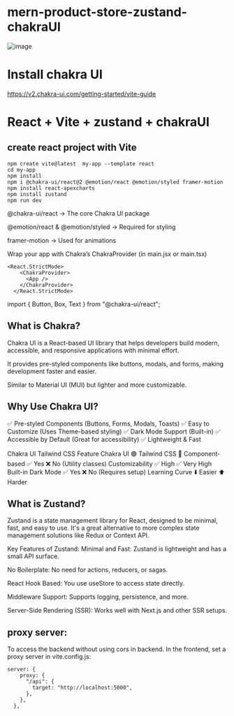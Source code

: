 # mern-product-store-zustand-chakraUI
![image](https://github.com/user-attachments/assets/8d7666d5-1124-44ca-aaaa-eec5276c2b6e)
# Install chakra UI
https://v2.chakra-ui.com/getting-started/vite-guide

# React + Vite + zustand + chakraUI
## create react project with Vite
```
npm create vite@latest  my-app --template react
cd my-app
npm install
npm i @chakra-ui/react@2 @emotion/react @emotion/styled framer-motion
npm install react-apexcharts
npm install zustand
npm run dev
```
@chakra-ui/react → The core Chakra UI package

@emotion/react & @emotion/styled → Required for styling

framer-motion → Used for animations

Wrap your app with Chakra’s ChakraProvider (in main.jsx or main.tsx)
```
<React.StrictMode>
    <ChakraProvider>
      <App />
    </ChakraProvider>
  </React.StrictMode>
```
import { Button, Box, Text } from "@chakra-ui/react";

## What is Chakra?
Chakra UI is a React-based UI library that helps developers build modern, accessible, and responsive applications with minimal effort.

It provides pre-styled components like buttons, modals, and forms, making development faster and easier.

Similar to Material UI (MUI) but lighter and more customizable.

## Why Use Chakra UI?
✅ Pre-styled Components (Buttons, Forms, Modals, Toasts)
✅ Easy to Customize (Uses Theme-based styling)
✅ Dark Mode Support (Built-in)
✅ Accessible by Default (Great for accessibility)
✅ Lightweight & Fast

Chakra UI                       Tailwind CSS
Feature	Chakra UI 🟢	      Tailwind CSS 🔵
Component-based	✅ Yes	    ❌ No (Utility classes)
Customizability	✅ High	    ✅ Very High
Built-in Dark Mode	✅ Yes	❌ No (Requires setup)
Learning Curve	⬇️ Easier	   ⬆️ Harder
## What is Zustand?
Zustand is a state management library for React, designed to be minimal, fast, and easy to use. It's a great alternative to more complex state management solutions like Redux or Context API.

Key Features of Zustand:
Minimal and Fast: Zustand is lightweight and has a small API surface.

No Boilerplate: No need for actions, reducers, or sagas.

React Hook Based: You use useStore to access state directly.

Middleware Support: Supports logging, persistence, and more.

Server-Side Rendering (SSR): Works well with Next.js and other SSR setups.

## proxy server:
To access the backend without using cors in backend. 
In the frontend, set a proxy server in vite.config.js:

```
server: {
    proxy: {
      "/api": {
        target: "http://localhost:5000",
      },
    },
  },
```






